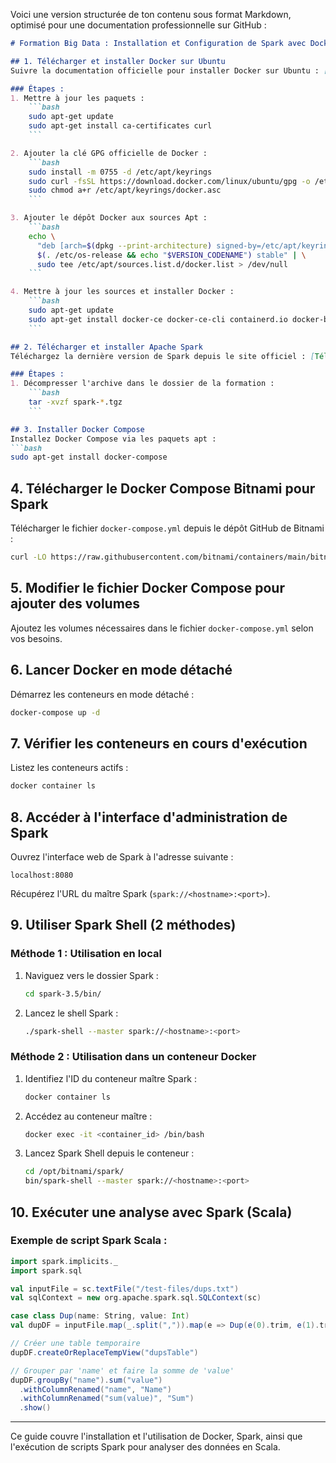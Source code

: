 Voici une version structurée de ton contenu sous format Markdown, optimisé pour une documentation professionnelle sur GitHub :

```md
# Formation Big Data : Installation et Configuration de Spark avec Docker

## 1. Télécharger et installer Docker sur Ubuntu
Suivre la documentation officielle pour installer Docker sur Ubuntu : [Installation Docker Ubuntu](https://docs.docker.com/engine/install/ubuntu/)

### Étapes :
1. Mettre à jour les paquets :
    ```bash
    sudo apt-get update
    sudo apt-get install ca-certificates curl
    ```

2. Ajouter la clé GPG officielle de Docker :
    ```bash
    sudo install -m 0755 -d /etc/apt/keyrings
    sudo curl -fsSL https://download.docker.com/linux/ubuntu/gpg -o /etc/apt/keyrings/docker.asc
    sudo chmod a+r /etc/apt/keyrings/docker.asc
    ```

3. Ajouter le dépôt Docker aux sources Apt :
    ```bash
    echo \
      "deb [arch=$(dpkg --print-architecture) signed-by=/etc/apt/keyrings/docker.asc] https://download.docker.com/linux/ubuntu \
      $(. /etc/os-release && echo "$VERSION_CODENAME") stable" | \
      sudo tee /etc/apt/sources.list.d/docker.list > /dev/null
    ```

4. Mettre à jour les sources et installer Docker :
    ```bash
    sudo apt-get update
    sudo apt-get install docker-ce docker-ce-cli containerd.io docker-buildx-plugin docker-compose-plugin
    ```

## 2. Télécharger et installer Apache Spark
Téléchargez la dernière version de Spark depuis le site officiel : [Téléchargement Spark](https://spark.apache.org/downloads.html).

### Étapes :
1. Décompresser l'archive dans le dossier de la formation :
    ```bash
    tar -xvzf spark-*.tgz
    ```

## 3. Installer Docker Compose
Installez Docker Compose via les paquets apt :
```bash
sudo apt-get install docker-compose
```

## 4. Télécharger le Docker Compose Bitnami pour Spark
Télécharger le fichier `docker-compose.yml` depuis le dépôt GitHub de Bitnami :
```bash
curl -LO https://raw.githubusercontent.com/bitnami/containers/main/bitnami/spark/docker-compose.yml
```

## 5. Modifier le fichier Docker Compose pour ajouter des volumes
Ajoutez les volumes nécessaires dans le fichier `docker-compose.yml` selon vos besoins.

## 6. Lancer Docker en mode détaché
Démarrez les conteneurs en mode détaché :
```bash
docker-compose up -d
```

## 7. Vérifier les conteneurs en cours d'exécution
Listez les conteneurs actifs :
```bash
docker container ls
```

## 8. Accéder à l'interface d'administration de Spark
Ouvrez l'interface web de Spark à l'adresse suivante :
```
localhost:8080
```
Récupérez l'URL du maître Spark (`spark://<hostname>:<port>`).

## 9. Utiliser Spark Shell (2 méthodes)

### Méthode 1 : Utilisation en local
1. Naviguez vers le dossier Spark :
    ```bash
    cd spark-3.5/bin/
    ```

2. Lancez le shell Spark :
    ```bash
    ./spark-shell --master spark://<hostname>:<port>
    ```

### Méthode 2 : Utilisation dans un conteneur Docker
1. Identifiez l'ID du conteneur maître Spark :
    ```bash
    docker container ls
    ```

2. Accédez au conteneur maître :
    ```bash
    docker exec -it <container_id> /bin/bash
    ```

3. Lancez Spark Shell depuis le conteneur :
    ```bash
    cd /opt/bitnami/spark/
    bin/spark-shell --master spark://<hostname>:<port>
    ```

## 10. Exécuter une analyse avec Spark (Scala)

### Exemple de script Spark Scala :

```scala
import spark.implicits._
import spark.sql

val inputFile = sc.textFile("/test-files/dups.txt")
val sqlContext = new org.apache.spark.sql.SQLContext(sc)

case class Dup(name: String, value: Int)
val dupDF = inputFile.map(_.split(",")).map(e => Dup(e(0).trim, e(1).trim.toInt)).toDF()

// Créer une table temporaire
dupDF.createOrReplaceTempView("dupsTable")

// Grouper par 'name' et faire la somme de 'value'
dupDF.groupBy("name").sum("value")
  .withColumnRenamed("name", "Name")
  .withColumnRenamed("sum(value)", "Sum")
  .show()
```

---

Ce guide couvre l'installation et l'utilisation de Docker, Spark, ainsi que l'exécution de scripts Spark pour analyser des données en Scala.
```

